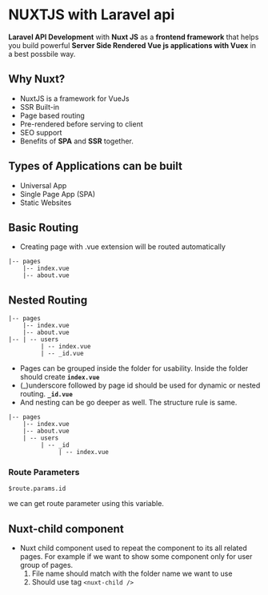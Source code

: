 # NUXTJS with Laravel api

**Laravel API Development** with **Nuxt JS** as a **frontend framework** that helps you build powerful **Server Side Rendered Vue js applications with Vuex** in a best possbile way.

## Why Nuxt?
- NuxtJS is a framework  for VueJs
- SSR Built-in
- Page based routing
- Pre-rendered before serving to client
- SEO support
- Benefits of **SPA** and **SSR** together.

## Types of Applications can be built

- Universal App
- Single Page App (SPA)
- Static Websites

## Basic Routing

- Creating page with .vue extension will be routed automatically

```
|-- pages
    |-- index.vue
    |-- about.vue
```

## Nested Routing

```
|-- pages
    |-- index.vue
    |-- about.vue
|-- | -- users
		 | -- index.vue
		 | -- _id.vue
```
- Pages can be grouped inside the folder for usability. Inside the folder should create **`index.vue`**
- (_)underscore followed by page id should be used for dynamic or nested routing. **`_id.vue`**
- And nesting can be go deeper as well. The structure rule is same.

```
|-- pages
    |-- index.vue
    |-- about.vue
    | -- users
		 | -- _id
			  | -- index.vue
```

### Route Parameters

	$route.params.id
we can get route parameter using this variable.

## Nuxt-child component

- Nuxt child component used to repeat the component to its all related pages. For example if we want to show some component only for user group of pages.
	 1. File name should match with the folder name we want to use
	 2. Should use tag `<nuxt-child />`



<!--stackedit_data:
eyJoaXN0b3J5IjpbLTM4ODU5NDUwN119
-->